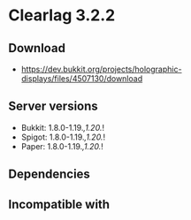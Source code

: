# Clearlag 3.2.2

## Download
- https://dev.bukkit.org/projects/holographic-displays/files/4507130/download

## Server versions
- Bukkit: 1.8.0-1.19.*,1.20.*!
- Spigot: 1.8.0-1.19.*,1.20.*!
- Paper: 1.8.0-1.19.*,1.20.*!

## Dependencies

## Incompatible with